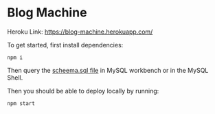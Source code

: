 # Blog Machine

Heroku Link: https://blog-machine.herokuapp.com/

To get started, first install dependencies:

```
npm i
```

Then query the [scheema.sql file](./scheema.sql) in MySQL workbench or in the MySQL Shell.

Then you should be able to deploy locally by running:

```
npm start
```